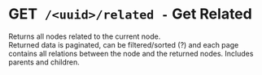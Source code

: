 # <span class="method-get">GET</span>` /<uuid>/related -` Get Related

Returns all nodes related to the current node.  
Returned data is paginated, can be filtered/sorted (?) and each page contains all relations between the node and the
returned nodes. Includes parents and children.
